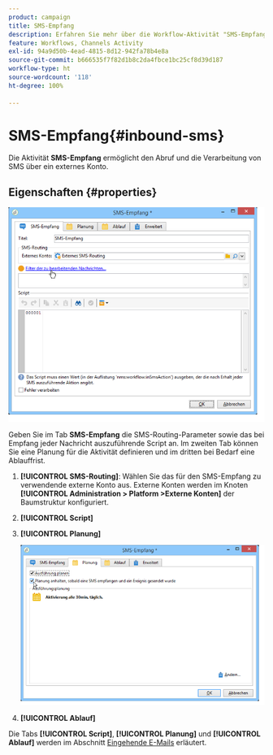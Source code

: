 ```yaml
---
product: campaign
title: SMS-Empfang
description: Erfahren Sie mehr über die Workflow-Aktivität "SMS-Empfang".
feature: Workflows, Channels Activity
exl-id: 94a9d50b-4ead-4815-8d12-942fa78b4e8a
source-git-commit: b666535f7f82d1b8c2da4fbce1bc25cf8d39d187
workflow-type: ht
source-wordcount: '118'
ht-degree: 100%

---
```


# SMS-Empfang{#inbound-sms}



Die Aktivität **SMS-Empfang** ermöglicht den Abruf und die Verarbeitung von SMS über ein externes Konto.

## Eigenschaften {#properties}

![](assets/sms_rec_edit.png)

Geben Sie im Tab **SMS-Empfang** die SMS-Routing-Parameter sowie das bei Empfang jeder Nachricht auszuführende Script an. Im zweiten Tab können Sie eine Planung für die Aktivität definieren und im dritten bei Bedarf eine Ablauffrist.

1. **[!UICONTROL SMS-Routing]**: Wählen Sie das für den SMS-Empfang zu verwendende externe Konto aus. Externe Konten werden im Knoten **[!UICONTROL Administration > Platform >Externe Konten]** der Baumstruktur konfiguriert.
1. **[!UICONTROL Script]**
1. **[!UICONTROL Planung]**

   ![](assets/sms_rec_edit_2.png)

1. **[!UICONTROL Ablauf]**

Die Tabs **[!UICONTROL Script]**, **[!UICONTROL Planung]** und **[!UICONTROL Ablauf]** werden im Abschnitt [Eingehende E-Mails](inbound-emails.md) erläutert.
